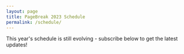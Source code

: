 ```yaml
---
layout: page
title: PageBreak 2023 Schedule
permalink: /schedule/
---
```


This year's schedule is still evolving - subscribe below to get the latest updates!